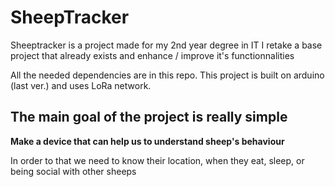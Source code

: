 SheepTracker
====

Sheeptracker is a project made for my 2nd year degree in IT
I retake a base project that already exists and enhance / improve it's functionnalities

All the needed dependencies are in this repo.
This project is built on arduino (last ver.) and uses LoRa network.

The main goal of the project is really simple
----

**Make a device that can help us to understand sheep's behaviour**

In order to that we need to know their location, when they eat, sleep, or being social with other sheeps
